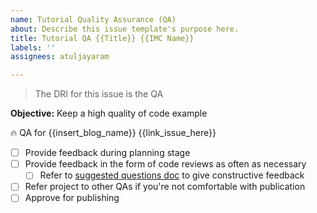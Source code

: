 ```yaml
---
name: Tutorial Quality Assurance (QA)
about: Describe this issue template's purpose here.
title: Tutorial QA {{Title}} {{IMC Name}}
labels: ''
assignees: atuljayaram

---
```


> The DRI for this issue is the QA

**Objective:** Keep a high quality of code example 

:fire: QA for {{insert_blog_name}} {{link_issue_here}}
- [ ] Provide feedback during planning stage
- [ ] Provide feedback in the form of code reviews as often as necessary
    - [ ] Refer to [suggested questions doc](https://hackmd.io/@9p8S2u5RRPWZbntOMX167w/BJiXazoqI/edit) to give constructive feedback
- [ ] Refer project to other QAs if you're not comfortable with publication
- [ ] Approve for publishing
